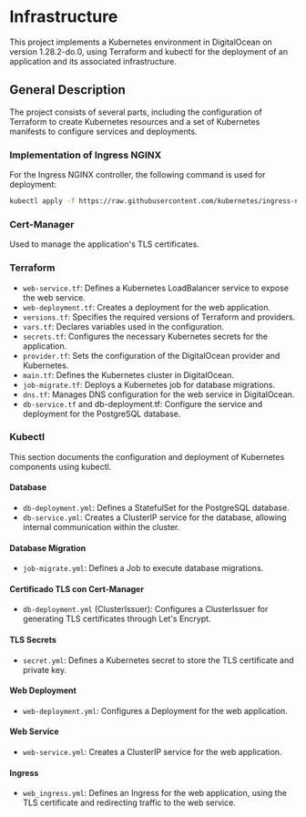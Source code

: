 # Infrastructure

This project implements a Kubernetes environment in DigitalOcean on version 1.28.2-do.0, using Terraform and kubectl 
for the deployment of an application and its associated infrastructure.

## General Description

The project consists of several parts, including the configuration of Terraform to create Kubernetes resources and a 
set of Kubernetes manifests to configure services and deployments.

### Implementation of Ingress NGINX
For the Ingress NGINX controller, the following command is used for deployment:

```bash
kubectl apply -f https://raw.githubusercontent.com/kubernetes/ingress-nginx/controller-v1.9.4/deploy/static/provider/cloud/deploy.yaml
```

### Cert-Manager
Used to manage the application's TLS certificates.

### Terraform

* `web-service.tf`: Defines a Kubernetes LoadBalancer service to expose the web service.
* `web-deployment.tf`: Creates a deployment for the web application.
* `versions.tf`: Specifies the required versions of Terraform and providers.
* `vars.tf`: Declares variables used in the configuration.
* `secrets.tf`: Configures the necessary Kubernetes secrets for the application.
* `provider.tf`: Sets the configuration of the DigitalOcean provider and Kubernetes.
* `main.tf`: Defines the Kubernetes cluster in DigitalOcean.
* `job-migrate.tf`: Deploys a Kubernetes job for database migrations.
* `dns.tf`: Manages DNS configuration for the web service in DigitalOcean.
* `db-service.tf` and db-deployment.tf: Configure the service and deployment for the PostgreSQL database.

### Kubectl

This section documents the configuration and deployment of Kubernetes components using kubectl.

#### Database

* `db-deployment.yml`: Defines a StatefulSet for the PostgreSQL database.
* `db-service.yml`: Creates a ClusterIP service for the database, allowing internal communication within the cluster.

#### Database Migration
* `job-migrate.yml`: Defines a Job to execute database migrations.

#### Certificado TLS con Cert-Manager
* `db-deployment.yml` (ClusterIssuer): Configures a ClusterIssuer for generating TLS certificates through Let's Encrypt.

#### TLS Secrets

* `secret.yml`: Defines a Kubernetes secret to store the TLS certificate and private key.

#### Web Deployment
* `web-deployment.yml`: Configures a Deployment for the web application.

#### Web Service
* `web-service.yml`: Creates a ClusterIP service for the web application.

#### Ingress
* `web_ingress.yml`: Defines an Ingress for the web application, using the TLS certificate and redirecting traffic to the web service.